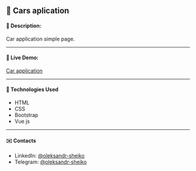 ## :pushpin: Cars aplication
#### :memo: Description: 

Car application simple page.
___

#### :link: Live Demo: 
[Car application](https://olexander96.github.io/cars-shop-vue/)
___

#### :rocket: Technologies Used

* HTML
* CSS
* Bootstrap 
* Vue js
___

#### :envelope: Contacts
* LinkedIn: [@oleksandr-sheiko](https://www.linkedin.com/in/oleksandr-sheiko-74094224a/)
* Telegram: [@oleksandr-sheiko](https://t.me/oleksandrsheiko96)